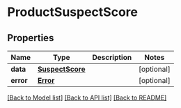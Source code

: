 # ProductSuspectScore

## Properties
Name | Type | Description | Notes
------------ | ------------- | ------------- | -------------
**data** | [**SuspectScore**](SuspectScore.md) |  | [optional] 
**error** | [**Error**](Error.md) |  | [optional] 

[[Back to Model list]](../README.md#documentation-for-models) [[Back to API list]](../README.md#documentation-for-api-endpoints) [[Back to README]](../README.md)

